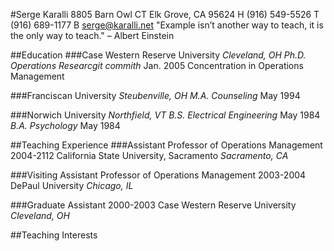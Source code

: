 #Serge Karalli
8805 Barn Owl CT
Elk Grove, CA 95624
H (916) 549-5526
T (916) 689-1177
B serge@karalli.net
"Example isn’t another way to teach, it is the only way to teach." – Albert Einstein

##Education
###Case Western Reserve University
_Cleveland, OH_
*Ph.D. Operations Researcgit commith*
Jan. 2005
Concentration in Operations Management

###Franciscan University
_Steubenville, OH_
*M.A. Counseling*
May 1994 

###Norwich University
_Northfield, VT_
*B.S. Electrical Engineering*
May 1984 
*B.A. Psychology*
May 1984 

##Teaching Experience
###Assistant Professor of Operations Management
2004-2112
California State University, Sacramento
_Sacramento, CA_

###Visiting Assistant Professor of Operations Management
2003-2004 
DePaul University
_Chicago, IL_

###Graduate Assistant
2000-2003 
Case Western Reserve University
_Cleveland, OH_

##Teaching Interests


